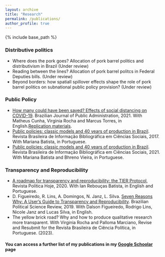```yaml
---
layout: archive
title: "Research"
permalink: /publications/
author_profile: true
---
```


{% include base_path %}

### Distributive politics
 * Where does the pork goes? Allocation of pork barrel politics and distributivism in Brazil (Under review)
 * Reading between the lines? Allocation of pork barrel politcs in Federal Deputies bills. (Under review)
 * Beyond borders: how spatiall spillover effects shape the role of pork barrel politics on subnational public policy provision? (Under review)

### Public Policy
 * [How many could have been saved? Effects of social distancing on COVID-19](http://bibliotecadigital.fgv.br/ojs/index.php/rap/article/view/83026). Brazilian Journal of Public Administration, 2021. With Matheus Cunha, Virginia Rocha and Marcus Torres, in English.[Replication materials](https://osf.io/qndjh/).
 * [Public policies: classic models and 40 years of production in Brazil](http://anpocs.com/images/BIB/n94/Bib94_Mariana.pdf). Revista Brasileira de Informação Bibliográfica em Ciências Sociais, 2017. With Mariana Batista, in Portuguese.
 * [Public policies: classic models and 40 years of production in Brazil](http://anpocs.com/images/BIB/n94/Bib94_Mariana.pdf). Revista Brasileira de Informação Bibliográfica em Ciências Sociais, 2021. With Mariana Batista and Bhreno Vieira, in Portuguese.
 
### Transparency and Reproducibility
  * [A roadmap for transparency and reproducibility: the TIER Protocol](https://periodicos.ufpe.br/revistas/politicahoje/article/view/245776), Revista Política Hoje, 2020. With Ian Rebouças Batista, in English and Portuguese.
  * D. Figueiredo, R. Lins, A. Domingos, N. Janz, L. Silva. [Seven Reasons Why: A User’s Guide to Transparency and Reproducibility](https://www.scielo.br/scielo.php?pid=S1981-38212019000200400&script=sci_abstract). Brazilian Political Science Review, 2019. With Dalson Figueiredo, Rodrigo Lins, Nicole Janz and Lucas Silva, in English.
  * The yellow brick road? Why and how to produce qualitative research more transparent. With Virginia Rocha and Palloma Marciano, Revise and Resubmit for the Revista Brasileira de Ciência Política, in Portuguese. (2023).


#### You can access a further list of my publications in my [Google Schoolar](https://scholar.google.be/citations?user=jrHuCc8AAAAJ&hl=pt-BR&oi=ao) page
